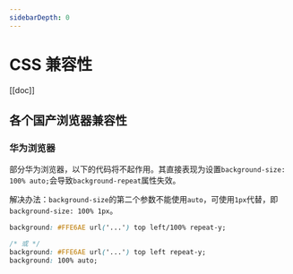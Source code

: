 ```yaml
---
sidebarDepth: 0
---
```


# CSS 兼容性

[[doc]]

## 各个国产浏览器兼容性

### 华为浏览器

部分华为浏览器，以下的代码将不起作用。其直接表现为设置`background-size: 100% auto;`会导致`background-repeat`属性失效。

解决办法：`background-size`的第二个参数不能使用`auto`，可使用`1px`代替，即`background-size: 100% 1px`。

```css
background: #FFE6AE url('...') top left/100% repeat-y;

/* 或 */
background: #FFE6AE url('...') top left repeat-y;
background: 100% auto;
```
